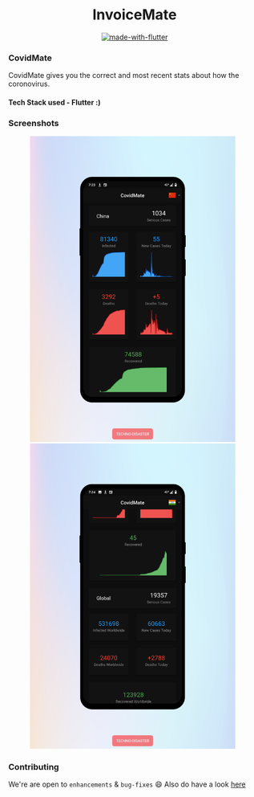 <div align="center">

<h1>InvoiceMate</h1>

[![made-with-flutter](https://img.shields.io/badge/made%20with-Flutter-blue.svg)](https://www.flutter,dev/)
<br>

</div>

### CovidMate 

CovidMate gives you the correct and most recent stats about how the coronovirus.

#### Tech Stack used - Flutter :)

### Screenshots

<div align="center">
<img src="https://github.com/Techno-Disaster/Korona-Go/blob/master/screenshots/HiShoot_20200327_072603.png" width="410"> &nbsp;
<img src="https://github.com/Techno-Disaster/Korona-Go/blob/master/screenshots/HiShoot_20200327_072628.png" width="410"> &nbsp;
</div>

### Contributing

 We're are open to `enhancements` & `bug-fixes` :smile: Also do have a look [here](./CONTRIBUTING.md)
 
